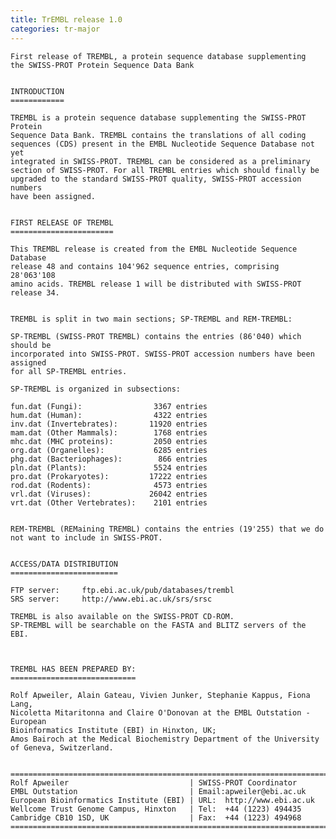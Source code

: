 ```yaml
---
title: TrEMBL release 1.0
categories: tr-major
---
```


    First release of TREMBL, a protein sequence database supplementing
    the SWISS-PROT Protein Sequence Data Bank


    INTRODUCTION
    ============

    TREMBL is a protein sequence database supplementing the SWISS-PROT Protein
    Sequence Data Bank. TREMBL contains the translations of all coding
    sequences (CDS) present in the EMBL Nucleotide Sequence Database not yet
    integrated in SWISS-PROT. TREMBL can be considered as a preliminary
    section of SWISS-PROT. For all TREMBL entries which should finally be
    upgraded to the standard SWISS-PROT quality, SWISS-PROT accession numbers
    have been assigned.


    FIRST RELEASE OF TREMBL
    =======================

    This TREMBL release is created from the EMBL Nucleotide Sequence Database
    release 48 and contains 104'962 sequence entries, comprising 28'063'108
    amino acids. TREMBL release 1 will be distributed with SWISS-PROT release 34.


    TREMBL is split in two main sections; SP-TREMBL and REM-TREMBL:

    SP-TREMBL (SWISS-PROT TREMBL) contains the entries (86'040) which should be
    incorporated into SWISS-PROT. SWISS-PROT accession numbers have been assigned
    for all SP-TREMBL entries.

    SP-TREMBL is organized in subsections:

    fun.dat (Fungi):                3367 entries
    hum.dat (Human):                4322 entries
    inv.dat (Invertebrates):       11920 entries
    mam.dat (Other Mammals):        1768 entries
    mhc.dat (MHC proteins):         2050 entries
    org.dat (Organelles):           6285 entries
    phg.dat (Bacteriophages):        866 entries
    pln.dat (Plants):               5524 entries
    pro.dat (Prokaryotes):         17222 entries
    rod.dat (Rodents):              4573 entries
    vrl.dat (Viruses):             26042 entries
    vrt.dat (Other Vertebrates):    2101 entries


    REM-TREMBL (REMaining TREMBL) contains the entries (19'255) that we do
    not want to include in SWISS-PROT.


    ACCESS/DATA DISTRIBUTION
    ========================

    FTP server:     ftp.ebi.ac.uk/pub/databases/trembl
    SRS server:     http://www.ebi.ac.uk/srs/srsc

    TREMBL is also available on the SWISS-PROT CD-ROM.
    SP-TREMBL will be searchable on the FASTA and BLITZ servers of the EBI.



    TREMBL HAS BEEN PREPARED BY:
    ============================

    Rolf Apweiler, Alain Gateau, Vivien Junker, Stephanie Kappus, Fiona Lang,
    Nicoletta Mitaritonna and Claire O'Donovan at the EMBL Outstation - European
    Bioinformatics Institute (EBI) in Hinxton, UK;
    Amos Bairoch at the Medical Biochemistry Department of the University
    of Geneva, Switzerland.


    =======================================================================
    Rolf Apweiler                           | SWISS-PROT Coordinator
    EMBL Outstation                         | Email:apweiler@ebi.ac.uk
    European Bioinformatics Institute (EBI) | URL:  http://www.ebi.ac.uk
    Wellcome Trust Genome Campus, Hinxton   | Tel:  +44 (1223) 494435
    Cambridge CB10 1SD, UK                  | Fax:  +44 (1223) 494968
    ========================================================================
      

